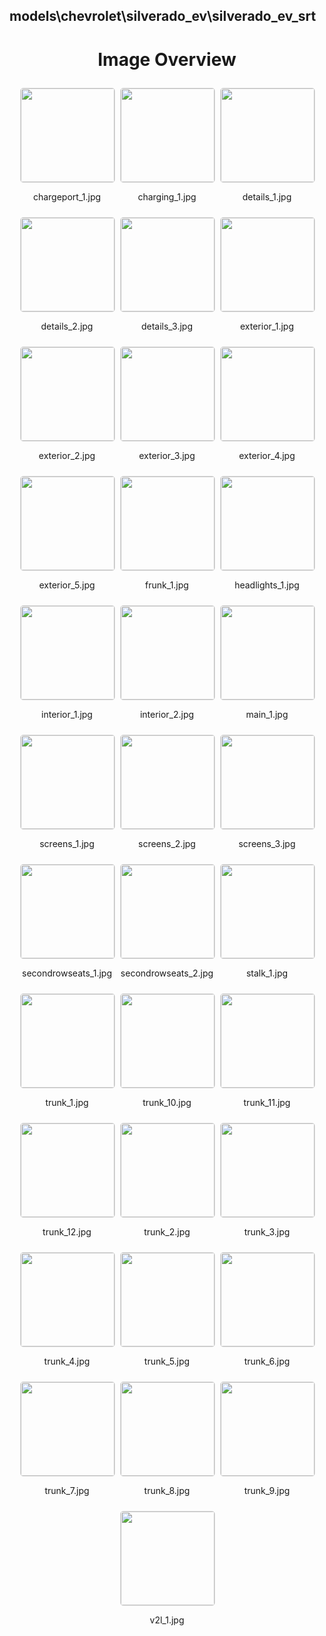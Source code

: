 ## models\chevrolet\silverado_ev\silverado_ev_srt

<style>
    .image-gallery {
        display: flex;
        flex-wrap: wrap;
        gap: 10px;
        justify-content: center;
        padding: 10px;
    }
    .image-gallery img {
        width: 150px;
        height: auto;
        border: 1px solid #ddd;
        border-radius: 5px;
    }
    .image-gallery div {
        flex: 1 1 calc(33.333% - 20px); /* Three images per row on large screens */
        max-width: 150px;
        text-align: center;
    }
    @media (max-width: 768px) {
        .image-gallery div {
            flex: 1 1 calc(50% - 20px); /* Two images per row on medium screens */
        }
    }
    @media (max-width: 480px) {
        .image-gallery div {
            flex: 1 1 100%; /* One image per row on small screens */
        }
    }
</style>
<h1 style ="text-align: center;"> Image Overview </h1> <div class="image-gallery">
<div>
<img src="https://media.evkx.net/multimedia/models/chevrolet/silverado_ev/silverado_ev_srt/chargeport_1_st.jpg">
<p>chargeport_1.jpg</p>
</div>
<div>
<img src="https://media.evkx.net/multimedia/models/chevrolet/silverado_ev/silverado_ev_srt/charging_1_st.jpg">
<p>charging_1.jpg</p>
</div>
<div>
<img src="https://media.evkx.net/multimedia/models/chevrolet/silverado_ev/silverado_ev_srt/details_1_st.jpg">
<p>details_1.jpg</p>
</div>
<div>
<img src="https://media.evkx.net/multimedia/models/chevrolet/silverado_ev/silverado_ev_srt/details_2_st.jpg">
<p>details_2.jpg</p>
</div>
<div>
<img src="https://media.evkx.net/multimedia/models/chevrolet/silverado_ev/silverado_ev_srt/details_3_st.jpg">
<p>details_3.jpg</p>
</div>
<div>
<img src="https://media.evkx.net/multimedia/models/chevrolet/silverado_ev/silverado_ev_srt/exterior_1_st.jpg">
<p>exterior_1.jpg</p>
</div>
<div>
<img src="https://media.evkx.net/multimedia/models/chevrolet/silverado_ev/silverado_ev_srt/exterior_2_st.jpg">
<p>exterior_2.jpg</p>
</div>
<div>
<img src="https://media.evkx.net/multimedia/models/chevrolet/silverado_ev/silverado_ev_srt/exterior_3_st.jpg">
<p>exterior_3.jpg</p>
</div>
<div>
<img src="https://media.evkx.net/multimedia/models/chevrolet/silverado_ev/silverado_ev_srt/exterior_4_st.jpg">
<p>exterior_4.jpg</p>
</div>
<div>
<img src="https://media.evkx.net/multimedia/models/chevrolet/silverado_ev/silverado_ev_srt/exterior_5_st.jpg">
<p>exterior_5.jpg</p>
</div>
<div>
<img src="https://media.evkx.net/multimedia/models/chevrolet/silverado_ev/silverado_ev_srt/frunk_1_st.jpg">
<p>frunk_1.jpg</p>
</div>
<div>
<img src="https://media.evkx.net/multimedia/models/chevrolet/silverado_ev/silverado_ev_srt/headlights_1_st.jpg">
<p>headlights_1.jpg</p>
</div>
<div>
<img src="https://media.evkx.net/multimedia/models/chevrolet/silverado_ev/silverado_ev_srt/interior_1_st.jpg">
<p>interior_1.jpg</p>
</div>
<div>
<img src="https://media.evkx.net/multimedia/models/chevrolet/silverado_ev/silverado_ev_srt/interior_2_st.jpg">
<p>interior_2.jpg</p>
</div>
<div>
<img src="https://media.evkx.net/multimedia/models/chevrolet/silverado_ev/silverado_ev_srt/main_1_st.jpg">
<p>main_1.jpg</p>
</div>
<div>
<img src="https://media.evkx.net/multimedia/models/chevrolet/silverado_ev/silverado_ev_srt/screens_1_st.jpg">
<p>screens_1.jpg</p>
</div>
<div>
<img src="https://media.evkx.net/multimedia/models/chevrolet/silverado_ev/silverado_ev_srt/screens_2_st.jpg">
<p>screens_2.jpg</p>
</div>
<div>
<img src="https://media.evkx.net/multimedia/models/chevrolet/silverado_ev/silverado_ev_srt/screens_3_st.jpg">
<p>screens_3.jpg</p>
</div>
<div>
<img src="https://media.evkx.net/multimedia/models/chevrolet/silverado_ev/silverado_ev_srt/secondrowseats_1_st.jpg">
<p>secondrowseats_1.jpg</p>
</div>
<div>
<img src="https://media.evkx.net/multimedia/models/chevrolet/silverado_ev/silverado_ev_srt/secondrowseats_2_st.jpg">
<p>secondrowseats_2.jpg</p>
</div>
<div>
<img src="https://media.evkx.net/multimedia/models/chevrolet/silverado_ev/silverado_ev_srt/stalk_1_st.jpg">
<p>stalk_1.jpg</p>
</div>
<div>
<img src="https://media.evkx.net/multimedia/models/chevrolet/silverado_ev/silverado_ev_srt/trunk_1_st.jpg">
<p>trunk_1.jpg</p>
</div>
<div>
<img src="https://media.evkx.net/multimedia/models/chevrolet/silverado_ev/silverado_ev_srt/trunk_10_st.jpg">
<p>trunk_10.jpg</p>
</div>
<div>
<img src="https://media.evkx.net/multimedia/models/chevrolet/silverado_ev/silverado_ev_srt/trunk_11_st.jpg">
<p>trunk_11.jpg</p>
</div>
<div>
<img src="https://media.evkx.net/multimedia/models/chevrolet/silverado_ev/silverado_ev_srt/trunk_12_st.jpg">
<p>trunk_12.jpg</p>
</div>
<div>
<img src="https://media.evkx.net/multimedia/models/chevrolet/silverado_ev/silverado_ev_srt/trunk_2_st.jpg">
<p>trunk_2.jpg</p>
</div>
<div>
<img src="https://media.evkx.net/multimedia/models/chevrolet/silverado_ev/silverado_ev_srt/trunk_3_st.jpg">
<p>trunk_3.jpg</p>
</div>
<div>
<img src="https://media.evkx.net/multimedia/models/chevrolet/silverado_ev/silverado_ev_srt/trunk_4_st.jpg">
<p>trunk_4.jpg</p>
</div>
<div>
<img src="https://media.evkx.net/multimedia/models/chevrolet/silverado_ev/silverado_ev_srt/trunk_5_st.jpg">
<p>trunk_5.jpg</p>
</div>
<div>
<img src="https://media.evkx.net/multimedia/models/chevrolet/silverado_ev/silverado_ev_srt/trunk_6_st.jpg">
<p>trunk_6.jpg</p>
</div>
<div>
<img src="https://media.evkx.net/multimedia/models/chevrolet/silverado_ev/silverado_ev_srt/trunk_7_st.jpg">
<p>trunk_7.jpg</p>
</div>
<div>
<img src="https://media.evkx.net/multimedia/models/chevrolet/silverado_ev/silverado_ev_srt/trunk_8_st.jpg">
<p>trunk_8.jpg</p>
</div>
<div>
<img src="https://media.evkx.net/multimedia/models/chevrolet/silverado_ev/silverado_ev_srt/trunk_9_st.jpg">
<p>trunk_9.jpg</p>
</div>
<div>
<img src="https://media.evkx.net/multimedia/models/chevrolet/silverado_ev/silverado_ev_srt/v2l_1_st.jpg">
<p>v2l_1.jpg</p>
</div>
</div>
